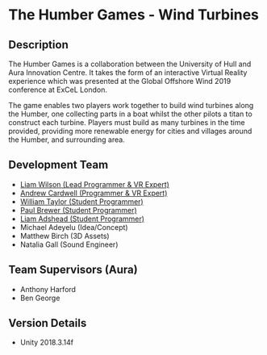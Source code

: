 # The Humber Games - Wind Turbines

## Description
The Humber Games is a collaboration between the University of Hull and Aura Innovation Centre.  It takes the form of an interactive Virtual Reality experience which was presented at the Global Offshore Wind 2019 conference at ExCeL London.

The game enables two players work together to build wind turbines along the Humber, one collecting parts in a boat whilst the other pilots a titan to construct each turbine.  Players must build as many turbines in the time provided, providing more renewable energy for cities and villages around the Humber, and surrounding area.

## Development Team
* [Liam Wilson (Lead Programmer & VR Expert)](https://github.com/necronDOW/)
* [Andrew Cardwell (Programmer & VR Expert)](https://github.com/Andze/)
* [William Taylor (Student Programmer)](https://github.com/willtay123/)
* [Paul Brewer (Student Programmer)](https://github.com/shed93)
* [Liam Adshead (Student Programmer)](https://github.com/PBrewer123)
* Michael Adeyelu (Idea/Concept)
* Matthew Birch (3D Assets)
* Natalia Gall (Sound Engineer)

## Team Supervisors (Aura)
* Anthony Harford
* Ben George

## Version Details
* Unity 2018.3.14f
